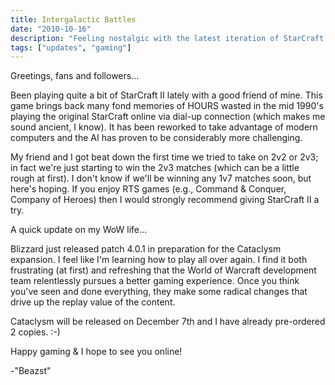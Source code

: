 ```yaml
---
title: Intergalactic Battles
date: "2010-10-16"
description: "Feeling nostalgic with the latest iteration of StarCraft."
tags: ["updates", "gaming"]
---
```


Greetings, fans and followers...

Been playing quite a bit of StarCraft II lately with a good friend of mine. This game brings back many fond memories of HOURS wasted in the mid 1990's playing the original StarCraft online via dial-up connection (which makes me sound ancient, I know). It has been reworked to take advantage of modern computers and the AI has proven to be considerably more challenging.

My friend and I got beat down the first time we tried to take on 2v2 or 2v3; in fact we're just starting to win the 2v3 matches (which can be a little rough at first). I don't know if we'll be winning any 1v7 matches soon, but here's hoping. If you enjoy RTS games (e.g., Command & Conquer, Company of Heroes) then I would strongly recommend giving StarCraft II a try.

A quick update on my WoW life...

Blizzard just released patch 4.0.1 in preparation for the Cataclysm expansion. I feel like I'm learning how to play all over again. I find it both frustrating (at first) and refreshing that the World of Warcraft development team relentlessly pursues a better gaming experience. Once you think you've seen and done everything, they make some radical changes that drive up the replay value of the content.

Cataclysm will be released on December 7th and I have already pre-ordered 2 copies. :-)

Happy gaming & I hope to see you online!

-"Beazst"
